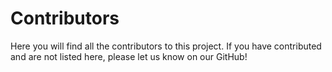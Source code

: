 # Contributors
Here you will find all the contributors to this project. If you have contributed and are not listed here, please let us know on our GitHub!
